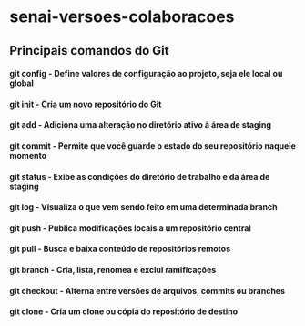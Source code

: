 # senai-versoes-colaboracoes
## Principais comandos do Git
#### **git config** - Define valores de configuração ao projeto, seja ele local ou global
#### **git init** - Cria um novo repositório do Git
#### **git add** - Adiciona uma alteração no diretório ativo à área de staging
#### **git commit** - Permite que você guarde o estado do seu repositório naquele momento
#### **git status** - Exibe as condições do diretório de trabalho e da área de staging
#### **git log** - Visualiza o que vem sendo feito em uma determinada branch
#### **git push** - Publica modificações locais a um repositório central
#### **git pull** - Busca e baixa conteúdo de repositórios remotos
#### **git branch** - Cria, lista, renomea e exclui ramificações
#### **git checkout** - Alterna entre versões de arquivos, commits ou branches
#### **git clone** - Cria um clone ou cópia do repositório de destino
